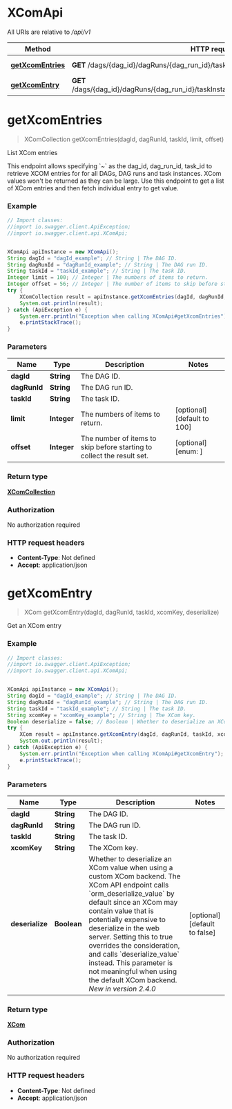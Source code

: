 # XComApi

All URIs are relative to */api/v1*

Method | HTTP request | Description
------------- | ------------- | -------------
[**getXcomEntries**](XComApi.md#getXcomEntries) | **GET** /dags/{dag_id}/dagRuns/{dag_run_id}/taskInstances/{task_id}/xcomEntries | List XCom entries
[**getXcomEntry**](XComApi.md#getXcomEntry) | **GET** /dags/{dag_id}/dagRuns/{dag_run_id}/taskInstances/{task_id}/xcomEntries/{xcom_key} | Get an XCom entry

<a name="getXcomEntries"></a>
# **getXcomEntries**
> XComCollection getXcomEntries(dagId, dagRunId, taskId, limit, offset)

List XCom entries

This endpoint allows specifying &#x60;~&#x60; as the dag_id, dag_run_id, task_id to retrieve XCOM entries for for all DAGs, DAG runs and task instances. XCom values won&#x27;t be returned as they can be large. Use this endpoint to get a list of XCom entries and then fetch individual entry to get value.

### Example
```java
// Import classes:
//import io.swagger.client.ApiException;
//import io.swagger.client.api.XComApi;


XComApi apiInstance = new XComApi();
String dagId = "dagId_example"; // String | The DAG ID.
String dagRunId = "dagRunId_example"; // String | The DAG run ID.
String taskId = "taskId_example"; // String | The task ID.
Integer limit = 100; // Integer | The numbers of items to return.
Integer offset = 56; // Integer | The number of items to skip before starting to collect the result set.
try {
    XComCollection result = apiInstance.getXcomEntries(dagId, dagRunId, taskId, limit, offset);
    System.out.println(result);
} catch (ApiException e) {
    System.err.println("Exception when calling XComApi#getXcomEntries");
    e.printStackTrace();
}
```

### Parameters

Name | Type | Description  | Notes
------------- | ------------- | ------------- | -------------
 **dagId** | **String**| The DAG ID. |
 **dagRunId** | **String**| The DAG run ID. |
 **taskId** | **String**| The task ID. |
 **limit** | **Integer**| The numbers of items to return. | [optional] [default to 100]
 **offset** | **Integer**| The number of items to skip before starting to collect the result set. | [optional] [enum: ]

### Return type

[**XComCollection**](XComCollection.md)

### Authorization

No authorization required

### HTTP request headers

 - **Content-Type**: Not defined
 - **Accept**: application/json

<a name="getXcomEntry"></a>
# **getXcomEntry**
> XCom getXcomEntry(dagId, dagRunId, taskId, xcomKey, deserialize)

Get an XCom entry

### Example
```java
// Import classes:
//import io.swagger.client.ApiException;
//import io.swagger.client.api.XComApi;


XComApi apiInstance = new XComApi();
String dagId = "dagId_example"; // String | The DAG ID.
String dagRunId = "dagRunId_example"; // String | The DAG run ID.
String taskId = "taskId_example"; // String | The task ID.
String xcomKey = "xcomKey_example"; // String | The XCom key.
Boolean deserialize = false; // Boolean | Whether to deserialize an XCom value when using a custom XCom backend.  The XCom API endpoint calls `orm_deserialize_value` by default since an XCom may contain value that is potentially expensive to deserialize in the web server. Setting this to true overrides the consideration, and calls `deserialize_value` instead.  This parameter is not meaningful when using the default XCom backend.  *New in version 2.4.0* 
try {
    XCom result = apiInstance.getXcomEntry(dagId, dagRunId, taskId, xcomKey, deserialize);
    System.out.println(result);
} catch (ApiException e) {
    System.err.println("Exception when calling XComApi#getXcomEntry");
    e.printStackTrace();
}
```

### Parameters

Name | Type | Description  | Notes
------------- | ------------- | ------------- | -------------
 **dagId** | **String**| The DAG ID. |
 **dagRunId** | **String**| The DAG run ID. |
 **taskId** | **String**| The task ID. |
 **xcomKey** | **String**| The XCom key. |
 **deserialize** | **Boolean**| Whether to deserialize an XCom value when using a custom XCom backend.  The XCom API endpoint calls &#x60;orm_deserialize_value&#x60; by default since an XCom may contain value that is potentially expensive to deserialize in the web server. Setting this to true overrides the consideration, and calls &#x60;deserialize_value&#x60; instead.  This parameter is not meaningful when using the default XCom backend.  *New in version 2.4.0*  | [optional] [default to false]

### Return type

[**XCom**](XCom.md)

### Authorization

No authorization required

### HTTP request headers

 - **Content-Type**: Not defined
 - **Accept**: application/json

